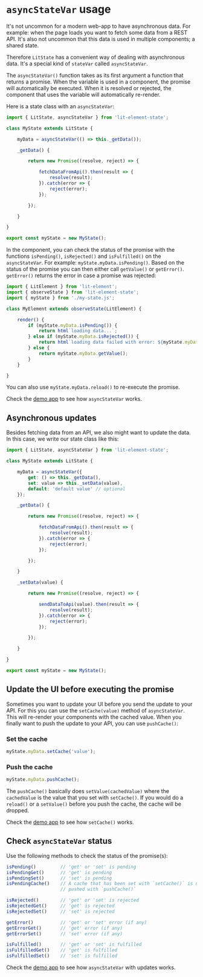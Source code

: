 # `asyncStateVar` usage

It's not uncommon for a modern web-app to have asynchronous data. For example:
when the page loads you want to fetch some data from a REST API. It's also not
uncommon that this data is used in multiple components; a shared state.

Therefore `LitState` has a convenient way of dealing with asynchronous data.
It's a special kind of `stateVar` called `asyncStateVar`.

The `asyncStateVar()` function takes as its first argument a function that
returns a promise. When the variable is used in a component, the promise will
automatically be executed. When it is resolved or rejected, the component that
uses the variable will automatically re-render.

Here is a state class with an `asyncStateVar`:

```javascript
import { LitState, asyncStateVar } from 'lit-element-state';

class MyState extends LitState {

    myData = asyncStateVar(() => this._getData());

    _getData() {

        return new Promise((resolve, reject) => {

            fetchDataFromApi().then(result => {
                resolve(result);
            }).catch(error => {
                reject(error);
            });

        });

    }

}

export const myState = new MyState();
```

In the component, you can check the status of the promise with the functions
`isPending()`, `isRejected()` and `isFulfilled()` on the `asyncStateVar`. For
example: `myState.myData.isPending()`. Based on the status of the promise you
can then either call `getValue()` or `getError()`. `getError()` returns the
error in case a promise was rejected:

```javascript
import { LitElement } from 'lit-element';
import { observeState } from 'lit-element-state';
import { myState } from './my-state.js';

class MyElement extends observeState(LitElement) {

    render() {
        if (myState.myData.isPending()) {
            return html`loading data...`;
        } else if (myState.myData.isRejected()) {
            return html`loading data failed with error: ${myState.myData.getError()}`;
        } else {
            return myState.myData.getValue();
        }
    }

}
```

You can also use `myState.myData.reload()` to re-execute the promise.

Check the [demo app](https://gitaarik.github.io/lit-state/demo-app/build/#async-state-var)
to see how `asyncStateVar` works.


## Asynchronous updates

Besides fetching data from an API, we also might want to update the data. In
this case, we write our state class like this:

```javascript
import { LitState, asyncStateVar } from 'lit-element-state';

class MyState extends LitState {

    myData = asyncStateVar({
        get: () => this._getData(),
        set: value => this._setData(value),
        default: 'default value' // optional
    });

    _getData() {

        return new Promise((resolve, reject) => {

            fetchDataFromApi().then(result => {
                resolve(result);
            }).catch(error => {
                reject(error);
            });

        });

    }

    _setData(value) {

        return new Promise((resolve, reject) => {

            sendDataToApi(value).then(result => {
                resolve(result);
            }).catch(error => {
                reject(error);
            });

        });

    }

}

export const myState = new MyState();
```


## Update the UI before executing the promise

Sometimes you want to update your UI before you send the update to your API.
For this you can use the `setCache(value)` method of `asyncStateVar`. This will
re-render your components with the cached value. When you finally want to push
the update to your API, you can use `pushCache()`: 

### Set the cache

```javascript
myState.myData.setCache('value');
```

### Push the cache

```javascript
myState.myData.pushCache();
```

The `pushCache()` basically does `setValue(cachedValue)` where the
`cachedValue` is the value that you set with `setCache()`. If you would do a
`reload()` or a `setValue()` before you push the cache, the cache will be
dropped.


Check the [demo app](https://gitaarik.github.io/lit-state/demo-app/build/#async-state-var-update-cache)
to see how `setCache()` works.


## Check `asyncStateVar` status

Use the following methods to check the status of the promise(s):

```javascript
isPending()         // 'get' or 'set' is pending
isPendingGet()      // 'get' is pending
isPendingSet()      // 'set' is pending
isPendingCache()    // A cache that has been set with `setCache()` is not yet
                    // pushed with `pushCache()`

isRejected()        // 'get' or 'set' is rejected
isRejectedGet()     // 'get' is rejected
isRejectedSet()     // 'set' is rejected

getError()          // 'get' or 'set' error (if any)
getErrorGet()       // 'get' error (if any)
getErrorSet()       // 'set' error (if any)

isFulfilled()       // 'get' or 'set' is fulfilled
isFulfilledGet()    // 'get' is fulfilled
isFulfilledSet()    // 'set' is fulfilled
```

Check the [demo app](https://gitaarik.github.io/lit-state/demo-app/build/#async-state-var-update)
to see how `asyncStateVar` with updates works.
